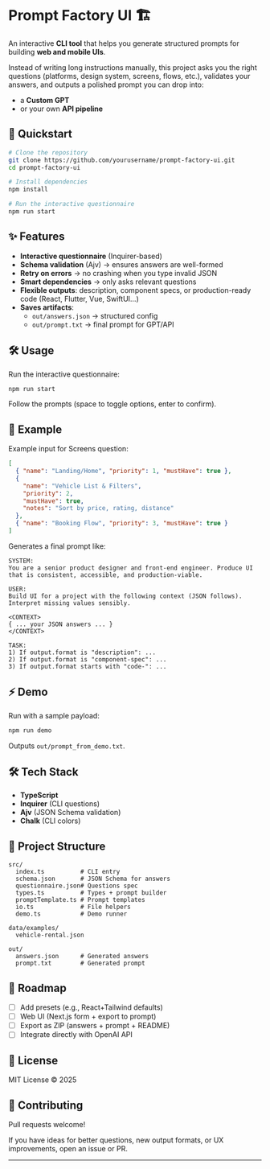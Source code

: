 # Prompt Factory UI 🏗️

An interactive **CLI tool** that helps you generate structured prompts for building **web and mobile UIs**.

Instead of writing long instructions manually, this project asks you the right questions (platforms, design system, screens, flows, etc.), validates your answers, and outputs a polished prompt you can drop into:

- a **Custom GPT**
- or your own **API pipeline**

## 🚀 Quickstart

```bash
# Clone the repository
git clone https://github.com/yourusername/prompt-factory-ui.git
cd prompt-factory-ui

# Install dependencies
npm install

# Run the interactive questionnaire
npm run start
```

## ✨ Features

- **Interactive questionnaire** (Inquirer-based)
- **Schema validation** (Ajv) → ensures answers are well-formed
- **Retry on errors** → no crashing when you type invalid JSON
- **Smart dependencies** → only asks relevant questions
- **Flexible outputs**: description, component specs, or production-ready code (React, Flutter, Vue, SwiftUI…)
- **Saves artifacts**:
  - `out/answers.json` → structured config
  - `out/prompt.txt` → final prompt for GPT/API

## 🛠️ Usage

Run the interactive questionnaire:

```bash
npm run start
```

Follow the prompts (space to toggle options, enter to confirm).

## 📝 Example

Example input for Screens question:

```json
[
  { "name": "Landing/Home", "priority": 1, "mustHave": true },
  {
    "name": "Vehicle List & Filters",
    "priority": 2,
    "mustHave": true,
    "notes": "Sort by price, rating, distance"
  },
  { "name": "Booking Flow", "priority": 3, "mustHave": true }
]
```

Generates a final prompt like:

```
SYSTEM:
You are a senior product designer and front-end engineer. Produce UI that is consistent, accessible, and production-viable.

USER:
Build UI for a project with the following context (JSON follows). Interpret missing values sensibly.

<CONTEXT>
{ ... your JSON answers ... }
</CONTEXT>

TASK:
1) If output.format is "description": ...
2) If output.format is "component-spec": ...
3) If output.format starts with "code-": ...
```

## ⚡ Demo

Run with a sample payload:

```bash
npm run demo
```

Outputs `out/prompt_from_demo.txt`.

## 🛠️ Tech Stack

- **TypeScript**
- **Inquirer** (CLI questions)
- **Ajv** (JSON Schema validation)
- **Chalk** (CLI colors)

## 📂 Project Structure

```
src/
  index.ts          # CLI entry
  schema.json       # JSON Schema for answers
  questionnaire.json# Questions spec
  types.ts          # Types + prompt builder
  promptTemplate.ts # Prompt templates
  io.ts             # File helpers
  demo.ts           # Demo runner

data/examples/
  vehicle-rental.json

out/
  answers.json      # Generated answers
  prompt.txt        # Generated prompt
```

## 🌟 Roadmap

- [ ] Add presets (e.g., React+Tailwind defaults)
- [ ] Web UI (Next.js form + export to prompt)
- [ ] Export as ZIP (answers + prompt + README)
- [ ] Integrate directly with OpenAI API

## 📜 License

MIT License © 2025

## 🙌 Contributing

Pull requests welcome!

If you have ideas for better questions, new output formats, or UX improvements, open an issue or PR.

---

